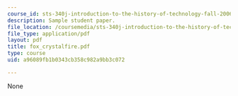 ```yaml
---
course_id: sts-340j-introduction-to-the-history-of-technology-fall-2006
description: Sample student paper.
file_location: /coursemedia/sts-340j-introduction-to-the-history-of-technology-fall-2006/a96089fb1b0343cb358c982a9bb3c072_fox_crystalfire.pdf
file_type: application/pdf
layout: pdf
title: fox_crystalfire.pdf
type: course
uid: a96089fb1b0343cb358c982a9bb3c072

---
```

None